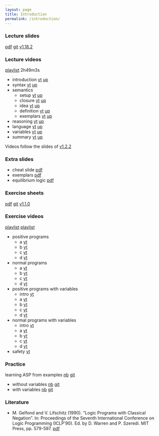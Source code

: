 ```yaml
---
layout: page
title: Introduction
permalink: /introduction/
---
```

### Lecture slides

  [pdf](https://github.com/potassco-asp-course/course/releases/download/v1.18.0/introduction.pdf)
  [git](https://github.com/potassco-asp-course/introduction)
  [v1.18.2](https://github.com/potassco-asp-course/course/releases/tag/v1.18.0)

### Lecture videos

  [playlist](https://www.youtube.com/playlist?list=PL7DBaibuDD9NWhREiceTokOiY-S3nertB) 2h49m3s

  * introduction
	[yt](https://youtu.be/_9dlDE1OsQA)
	[up](https://mediaup.uni-potsdam.de/Play/23477)
  * syntax
	[yt](https://youtu.be/FKpmMIgsQhM)
	[up](https://mediaup.uni-potsdam.de/Play/23491)
  * semantics
	* setup
	  [yt](https://youtu.be/Fmj0KJL_i04)
	  [up](https://mediaup.uni-potsdam.de/Play/23594)
	* closure
	  [yt](https://youtu.be/gN6WHEweXOg)
	  [up](https://mediaup.uni-potsdam.de/Play/23600)
	* idea
	  [yt](https://youtu.be/5_TyvPf8G7Q)
	  [up](https://mediaup.uni-potsdam.de/Play/23657)
    * definition
	  [yt](https://youtu.be/T_AqkLQHxhw)
	  [up](https://mediaup.uni-potsdam.de/Play/23659)
    * exemplars
	  [yt](https://youtu.be/CWDA5QqEpf4)
	  [up](https://mediaup.uni-potsdam.de/Play/23672)
  * reasoning
	[yt](https://youtu.be/h3Ghk89pl1o)
	[up](https://mediaup.uni-potsdam.de/Play/24025)
  * language
    [yt](https://youtu.be/p9oiyabH6yo)
	[up](https://mediaup.uni-potsdam.de/Play/25748)
  * variables
	[yt](https://youtu.be/URcN0EEZoN4)
	[up](https://mediaup.uni-potsdam.de/Play/24046)
  * summary
	[yt](https://youtu.be/txlXNHs1rPo)
	[up](https://mediaup.uni-potsdam.de/Play/24045)

  Videos follow the slides of [v1.2.2](https://github.com/potassco-asp-course/course/releases/tag/v1.2.2)

### Extra slides

  * cheat slide [pdf](https://github.com/potassco-asp-course/course/releases/download/v1.2.2/asp-in-one.pdf)
  * exemplars   [pdf](https://github.com/potassco-asp-course/course/releases/download/v1.2.2/asp-exemplars.pdf)
  * equilibrium logic [pdf](https://github.com/potassco-asp-course/course/releases/download/v1.18.0/ht.pdf)

### Exercise sheets

  [pdf](https://github.com/potassco-asp-course/exercises/releases/download/v1.1.0/introduction-exercises.pdf)
  [git](https://github.com/potassco-asp-course/exercises/tree/main/introduction)
  [v1.1.0](https://github.com/potassco-asp-course/exercises/releases/tag/v1.1.0)

### Exercise videos

  [playlist](https://www.youtube.com/playlist?list=PL7DBaibuDD9PNXus6L5xzw7ATskhYKPby)
  [playlist](https://www.youtube.com/playlist?list=PL7DBaibuDD9NoIuBH3gj8RUZoqXCKBl4W)

  * positive programs
	* a [yt](https://youtu.be/5reTvAe2QBE)
	* b [yt](https://youtu.be/ZksnOziJLfI)
	* c [yt](https://youtu.be/EcaJipH20Vw)
	* d [yt](https://youtu.be/QCQGfGYax1c)
  * normal programs
	* a [yt](https://youtu.be/7jkpKxGwbno)
	* b [yt](https://youtu.be/QXKmgw3pBT8)
	* c [yt](https://youtu.be/7_se9k6DO0g)
	* d [yt](https://youtu.be/cfHDIncvgWs)
  * positive programs with variables
    * intro [yt](https://youtu.be/Gbiq8j7dprg)
    * a [yt](https://youtu.be/VAWnbqnexCE)
    * b [yt](https://youtu.be/L83AkrbL2wk)
    * c [yt](https://youtu.be/ZeIpA-KydJ8)
    * d [yt](https://youtu.be/vJijxi3Y8uE)
  * normal programs with variables
    * intro [yt](https://youtu.be/Z61fm6vamRI)
    * a [yt](https://youtu.be/gHxZBVSr-wA)
    * b [yt](https://youtu.be/fRdJlCpcN4k)
    * c [yt](https://youtu.be/Skk6h3ahY3g)
    * d [yt](https://youtu.be/R4bEWq5DpNc)
  * safety
    [yt](https://youtu.be/wJ0GAOUFYOQ)

### Practice

  learning ASP from examples
  [nb](https://mybinder.org/v2/gh/potassco-asp-course/notebooks/HEAD?urlpath=lab%2Ftree%2Ftutorial%2Flanguage%2Flearning-from-examples%2F)
  [git](https://github.com/potassco-asp-course/notebooks/tree/master/tutorial/language/learning-from-examples)


  * without variables
    [nb](https://mybinder.org/v2/gh/potassco-asp-course/notebooks/HEAD?urlpath=lab%2Ftree%2Ftutorial%2Flanguage%2Flearning-from-examples%2Fwithout-variables)
    [git](https://github.com/potassco-asp-course/notebooks/tree/master/tutorial/language/learning-from-examples/without-variables)
  * with variables
    [nb](https://mybinder.org/v2/gh/potassco-asp-course/notebooks/HEAD?urlpath=lab%2Ftree%2Ftutorial%2Flanguage%2Flearning-from-examples%2Fwith-variables)
    [git](https://github.com/potassco-asp-course/notebooks/tree/master/tutorial/language/learning-from-examples/with-variables)

### Literature

  * M. Gelfond and V. Lifschitz (1990).
	“Logic Programs with Classical Negation”.
	In: Proceedings of the Seventh International Conference on Logic Programming (ICLP’90).
	Ed. by D. Warren and P. Szeredi. MIT Press, pp. 579-597.
	[pdf](https://github.com/potassco-asp-course/course/releases/download/v1.6.1/stable.pdf)
